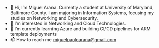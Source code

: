 - 👋 Hi, I’m Miguel Arana. Currently a student at University of Maryland, Baltimore County. I am majoring in Information Systems, focusing my studies on Networking and Cybersecurity.
- 👀 I’m interested in Networking and Cloud Technologies.
- 🌱 I’m currently learning Azure and building CI/CD pipelines for ARM template deployments
- 📫 How to reach me miguelpaoloarana@gmail.com

<!---
miguel-arana/miguel-arana is a ✨ special ✨ repository because its `README.md` (this file) appears on your GitHub profile.
You can click the Preview link to take a look at your changes.
--->
